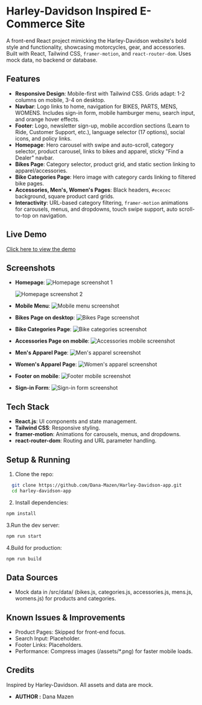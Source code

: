 # Harley-Davidson Inspired E-Commerce Site

A front-end React project mimicking the Harley-Davidson website's bold style and functionality, showcasing motorcycles, gear, and accessories. Built with React, Tailwind CSS, `framer-motion`, and `react-router-dom`. Uses mock data, no backend or database.

## Features
- **Responsive Design**: Mobile-first with Tailwind CSS. Grids adapt: 1-2 columns on mobile, 3-4 on desktop.
- **Navbar**: Logo links to home, navigation for BIKES, PARTS, MENS, WOMENS. Includes sign-in form, mobile hamburger menu, search input, and orange hover effects.
- **Footer**: Logo, newsletter sign-up, mobile accordion sections (Learn to Ride, Customer Support, etc.), language selector (17 options), social icons, and policy links.
- **Homepage**: Hero carousel with swipe and auto-scroll, category selector, product carousel, links to bikes and apparel, sticky "Find a Dealer" navbar.
- **Bikes Page**: Category selector, product grid, and static section linking to apparel/accessories.
- **Bike Categories Page**: Hero image with category cards linking to filtered bike pages.
- **Accessories, Men's, Women's Pages**: Black headers, `#ececec` background, square product card grids.
- **Interactivity**: URL-based category filtering, `framer-motion` animations for carousels, menus, and dropdowns, touch swipe support, auto scroll-to-top on navigation.

## Live Demo

[Click here to view the demo](https://harley-davidson-app.vercel.app/)


## Screenshots

- **Homepage**:
  ![Homepage screenshot 1](./screenshots/homepage1.png)
  
  ![Homepage screenshot 2](./screenshots/homepage2.png)

- **Mobile Menu**:
  ![Mobile menu screenshot](./screenshots/mobile-menu.png)

- **Bikes Page on desktop**:
  ![Bikes Page screenshot](./screenshots/bikes-desktop.png)

- **Bike Categories Page**:
  ![Bike categories screenshot](./screenshots/bike-categories.png)

- **Accessories Page on mobile**:
  ![Accessories mobile screenshot](./screenshots/accessories-mobile.png)

- **Men's Apparel Page**:
  ![Men's apparel screenshot](./screenshots/mens-apparel.png)

- **Women's Apparel Page**:
  ![Women's apparel screenshot](./screenshots/womens-apparel.png)

- **Footer on mobile**:
  ![Footer mobile screenshot](./screenshots/footer-mobile.png)

- **Sign-in Form**:
  ![Sign-in form screenshot](./screenshots/sign-in-form.png)

## Tech Stack
- **React.js**: UI components and state management.
- **Tailwind CSS**: Responsive styling.
- **framer-motion**: Animations for carousels, menus, and dropdowns.
- **react-router-dom**: Routing and URL parameter handling.

## Setup & Running
1. Clone the repo:
 ```bash
   git clone https://github.com/Dana-Mazen/Harley-Davidson-app.git
   cd harley-davidson-app
```
2. Install dependencies:
```bash
npm install
```
3.Run the dev server:
```bash
npm run start
```
4.Build for production:
```bash
npm run build
```
## Data Sources
- Mock data in /src/data/ (bikes.js, categories.js, accessories.js, mens.js, womens.js) for products and categories.

## Known Issues & Improvements
- Product Pages: Skipped for front-end focus.
- Search Input: Placeholder.
- Footer Links: Placeholders.
- Performance: Compress images (/assets/*.png) for faster mobile loads.

## Credits
Inspired by Harley-Davidson. All assets and data are mock.

- **AUTHOR :** Dana Mazen
